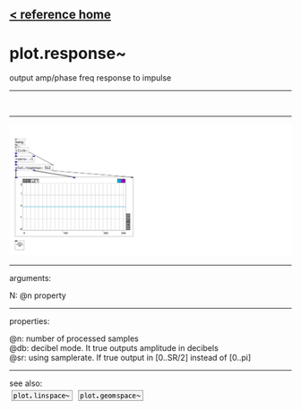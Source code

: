 [< reference home](index.html)
---

# plot.response~


output amp/phase freq response to impulse

---

<br>


---


![example](examples/plot.response~-example.jpg)

---
arguments:

N: @n property<br>

---
properties:

@n: number of
            processed samples<br>
@db: decibel mode. It true outputs
            amplitude in decibels<br>
@sr: using samplerate. If true output
            in [0..SR/2] instead of [0..pi]<br>

---
see also:<br>
[![plot.linspace~](img/object_plot.linspace~.png)](plot.linspace~.html)
[![plot.geomspace~](img/object_plot.geomspace~.png)](plot.geomspace~.html)
